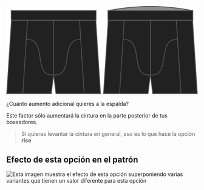![Opción de retroceso en Bruce](./backrise.svg)

¿Cuánto aumento adicional quieres a la espalda?

Este factor sólo aumentará la cintura en la parte posterior de tus boxeadores.

> Si quieres levantar la cintura en general, eso es lo que hace la opción **rise**

## Efecto de esta opción en el patrón

![Esta imagen muestra el efecto de esta opción superponiendo varias variantes que tienen un valor diferente para esta opción](bruce\_backrise\_sample.svg "Efecto de esta opción en el patrón")
